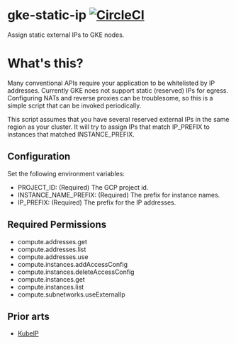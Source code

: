 # gke-static-ip [![CircleCI](https://circleci.com/gh/hden/gke-static-ip/tree/master.svg?style=svg)](https://circleci.com/gh/hden/gke-static-ip/tree/master)
Assign static external IPs to GKE nodes.

# What's this?
Many conventional APIs require your application to be whitelisted by IP addresses. Currently GKE noes not support static (reserved) IPs for egress. Configuring NATs and reverse proxies can be troublesome, so this is a simple script that can be invoked periodically.

This script assumes that you have several reserved external IPs in the same region as your cluster. It will try to assign IPs that match IP_PREFIX to instances that matched INSTANCE_PREFIX.

## Configuration
Set the following environment variables:
- PROJECT_ID: (Required) The GCP project id.
- INSTANCE_NAME_PREFIX: (Required) The prefix for instance names.
- IP_PREFIX: (Required) The prefix for the IP addresses.

## Required Permissions
- compute.addresses.get
- compute.addresses.list
- compute.addresses.use
- compute.instances.addAccessConfig
- compute.instances.deleteAccessConfig
- compute.instances.get
- compute.instances.list
- compute.subnetworks.useExternalIp

## Prior arts
- [KubeIP](https://github.com/doitintl/kubeip)
